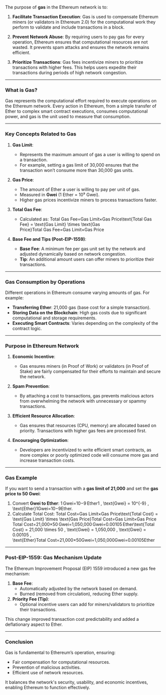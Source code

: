  The purpose of **gas** in the Ethereum network is to:

1. **Facilitate Transaction Execution**: Gas is used to compensate Ethereum miners (or validators in Ethereum 2.0) for the computational work they perform to validate and include transactions in a block.
    
2. **Prevent Network Abuse**: By requiring users to pay gas for every operation, Ethereum ensures that computational resources are not wasted. It prevents spam attacks and ensures the network remains efficient.
    
3. **Prioritize Transactions**: Gas fees incentivize miners to prioritize transactions with higher fees. This helps users expedite their transactions during periods of high network congestion.
    

---

### **What is Gas?**

Gas represents the computational effort required to execute operations on the Ethereum network. Every action in Ethereum, from a simple transfer of Ether to complex smart contract executions, consumes computational power, and gas is the unit used to measure that consumption.

---

### **Key Concepts Related to Gas**

1. **Gas Limit**:
    
    - Represents the maximum amount of gas a user is willing to spend on a transaction.
    - For example, setting a gas limit of 30,000 ensures that the transaction won’t consume more than 30,000 gas units.
2. **Gas Price**:
    
    - The amount of Ether a user is willing to pay per unit of gas.
    - Measured in **Gwei** (1 Ether = 10⁹ Gwei).
    - Higher gas prices incentivize miners to process transactions faster.
3. **Total Gas Fee**:
    
    - Calculated as: Total Gas Fee=Gas Limit×Gas Price\text{Total Gas Fee} = \text{Gas Limit} \times \text{Gas Price}Total Gas Fee=Gas Limit×Gas Price
4. **Base Fee and Tips (Post-EIP-1559)**:
    
    - **Base Fee**: A minimum fee per gas unit set by the network and adjusted dynamically based on network congestion.
    - **Tip**: An additional amount users can offer miners to prioritize their transactions.

---

### **Gas Consumption by Operations**

Different operations in Ethereum consume varying amounts of gas. For example:

- **Transferring Ether**: 21,000 gas (base cost for a simple transaction).
- **Storing Data on the Blockchain**: High gas costs due to significant computational and storage requirements.
- **Executing Smart Contracts**: Varies depending on the complexity of the contract logic.

---

### **Purpose in Ethereum Network**

1. **Economic Incentive**:
    
    - Gas ensures miners (in Proof of Work) or validators (in Proof of Stake) are fairly compensated for their efforts to maintain and secure the network.
2. **Spam Prevention**:
    
    - By attaching a cost to transactions, gas prevents malicious actors from overwhelming the network with unnecessary or spammy transactions.
3. **Efficient Resource Allocation**:
    
    - Gas ensures that resources (CPU, memory) are allocated based on priority. Transactions with higher gas fees are processed first.
4. **Encouraging Optimization**:
    
    - Developers are incentivized to write efficient smart contracts, as more complex or poorly optimized code will consume more gas and increase transaction costs.

---

### **Gas Example**

If you want to send a transaction with a **gas limit of 21,000** and set the **gas price to 50 Gwei**:

1. Convert **Gwei to Ether**: 1 Gwei=10−9 Ether1 \, \text{Gwei} = 10^{-9} \, \text{Ether}1Gwei=10−9Ether.
2. Calculate Total Cost: Total Cost=Gas Limit×Gas Price\text{Total Cost} = \text{Gas Limit} \times \text{Gas Price}Total Cost=Gas Limit×Gas Price Total Cost=21,000×50 Gwei=1,050,000 Gwei=0.00105 Ether\text{Total Cost} = 21,000 \times 50 \, \text{Gwei} = 1,050,000 \, \text{Gwei} = 0.00105 \, \text{Ether}Total Cost=21,000×50Gwei=1,050,000Gwei=0.00105Ether

---

### **Post-EIP-1559: Gas Mechanism Update**

The Ethereum Improvement Proposal (EIP) 1559 introduced a new gas fee mechanism:

1. **Base Fee**:
    - Automatically adjusted by the network based on demand.
    - Burned (removed from circulation), reducing Ether supply.
2. **Priority Fee (Tip)**:
    - Optional incentive users can add for miners/validators to prioritize their transactions.

This change improved transaction cost predictability and added a deflationary aspect to Ether.

---

### **Conclusion**

Gas is fundamental to Ethereum’s operation, ensuring:

- Fair compensation for computational resources.
- Prevention of malicious activities.
- Efficient use of network resources.

It balances the network's security, usability, and economic incentives, enabling Ethereum to function effectively.